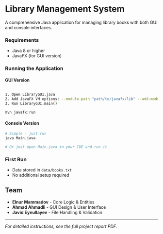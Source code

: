 # Library Management System
A comprehensive Java application for managing library books with both GUI and console interfaces.

### Requirements
- Java 8 or higher
- JavaFX (for GUI version)

### Running the Application

####  GUI Version
```bash

1. Open LibraryGUI.java
2. Add JavaFX VM options: --module-path "path/to/javafx/lib" --add-modules javafx.controls,javafx.fxml
3. Run LibraryGUI.main()

mvn javafx:run
```

#### Console Version
```bash
# Simple - just run
java Main.java

# Or just open Main.java in your IDE and run it
```
### First Run
- Data stored in `data/books.txt`
- No additional setup required

## Team
- **Elnur Mammadov** - Core Logic & Entities
- **Ahmad Ahmadli** - GUI Design & User Interface
- **Javid Eynullayev** - File Handling & Validation

---
*For detailed instructions, see the full project report PDF.*